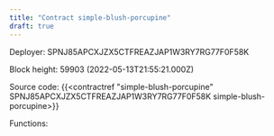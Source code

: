 ```yaml
---
title: "Contract simple-blush-porcupine"
draft: true
---
```

Deployer: SPNJ85APCXJZX5CTFREAZJAP1W3RY7RG77F0F58K


 



Block height: 59903 (2022-05-13T21:55:21.000Z)

Source code: {{<contractref "simple-blush-porcupine" SPNJ85APCXJZX5CTFREAZJAP1W3RY7RG77F0F58K simple-blush-porcupine>}}

Functions:


